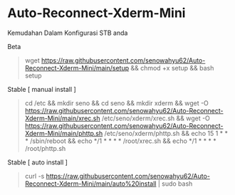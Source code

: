 # Auto-Reconnect-Xderm-Mini
Kemudahan Dalam Konfigurasi STB anda

Beta
> wget https://raw.githubusercontent.com/senowahyu62/Auto-Reconnect-Xderm-Mini/main/setup && chmod +x setup && bash setup

Stable [ manual install ]
>cd /etc && mkdir seno && cd seno && mkdir xderm && wget -O https://raw.githubusercontent.com/senowahyu62/Auto-Reconnect-Xderm-Mini/main/xrec.sh /etc/seno/xderm/xrec.sh && wget -O https://raw.githubusercontent.com/senowahyu62/Auto-Reconnect-Xderm-Mini/main/phttp.sh /etc/seno/xderm/phttp.sh && echo 15 1 * * * /sbin/reboot
&& echo */1 * * * * /root/xrec.sh && echo */1 * * * * /root/phttp.sh

Stable [ auto install ]
>curl -s https://raw.githubusercontent.com/senowahyu62/Auto-Reconnect-Xderm-Mini/main/auto%20install | sudo bash
